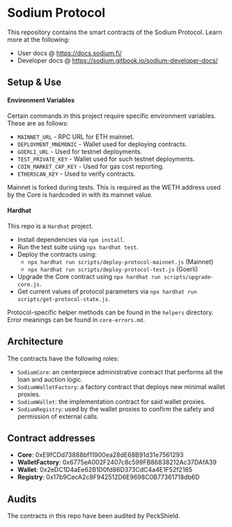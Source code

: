 # Sodium Protocol

This repository contains the smart contracts of the Sodium Protocol. Learn more at the following:

- User docs @ https://docs.sodium.fi/
- Developer docs @ https://sodium.gitbook.io/sodium-developer-docs/

## Setup & Use

#### Environment Variables

Certain commands in this project require specific environment variables. These are as follows:

- `MAINNET_URL` - RPC URL for ETH mainnet.
- `DEPLOYMENT_MNEMONIC` - Wallet used for deploying contracts.
- `GOERLI_URL` - Used for testnet deployments.
- `TEST_PRIVATE_KEY` - Wallet used for such testnet deployments.
- `COIN_MARKET_CAP_KEY` - Used for gas cost reporting.
- `ETHERSCAN_KEY` - Used to verify contracts.

Mainnet is forked during tests. This is required as the WETH address used by the Core is hardcoded in with its mainnet value.

#### Hardhat

This repo is a `Hardhat` project.
- Install dependencies via `npm install`.
- Run the test suite using `npx hardhat test`.
- Deploy the contracts using:
  - `npx hardhat run scripts/deploy-protocol-mainnet.js` (Mainnet)
  - `npx hardhat run scripts/deploy-protocol-test.js` (Goerli)
- Upgrade the Core contract using `npx hardhat run scripts/upgrade-core.js`.
- Get current values of protocol parameters via `npx hardhat run scripts/get-protocol-state.js`.

Protocol-specific helper methods can be found in the `helpers` directory. Error meanings can be found in `core-errors.md`.

## Architecture

The contracts have the following roles:

- `SodiumCore`: an centerpiece administrative contract that performs all the loan and auction logic.
- `SodiumWalletFactory`: a factory contract that deploys new minimal wallet proxies.
- `SodiumWallet`: the implementation contract for said wallet proxies.
- `SodiumRegistry`: used by the wallet proxies to confirm the safety and permission of external calls.

## Contract addresses

- **Core**:  0xE9fCDd73888bf11900ea28dE68B91d31e7561293
- **WalletFactory**:  0x6775eA002F2407c8c599FB86838212Ac37DAfA39
- **Wallet**:  0x2eDC1D4aEe62B1D0fd86D373CdC4a4E1F52f2185
- **Registry**:  0x17b9CecA2c8F942512D6E9698C0B77361718db6D

## Audits

The contracts in this repo have been audited by PeckShield.
